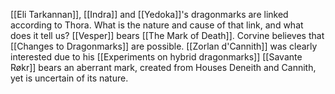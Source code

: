 
[[Eli Tarkannan]], [[Indra]] and [[Yedoka]]'s dragonmarks are linked according to Thora. What is the nature and cause of that link, and what does it tell us?
[[Vesper]] bears [[The Mark of Death]].
Corvine believes that [[Changes to Dragonmarks]] are possible.
[[Zorlan d'Cannith]] was clearly interested due to his [[Experiments on hybrid dragonmarks]]
[[Savante Røkr]] bears an aberrant mark, created from Houses Deneith and Cannith, yet is uncertain of its nature.